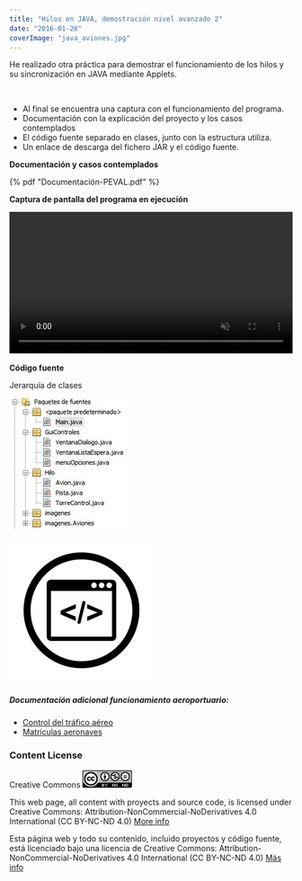 ```yaml
---
title: "Hilos en JAVA, demostración nivel avanzado 2"
date: "2016-01-28"
coverImage: "java_aviones.jpg"
---
```


He realizado otra práctica para demostrar el funcionamiento de los hilos y su sincronización en JAVA mediante Applets.

 

- Al final se encuentra una captura con el funcionamiento del programa.
- Documentación con la explicación del proyecto y los casos contemplados
- El código fuente separado en clases, junto con la estructura utiliza.
- Un enlace de descarga del fichero JAR y el código fuente.

 **Documentación y casos contemplados**

{% pdf "Documentación-PEVAL.pdf" %}


**Captura de pantalla del programa en ejecución**

<video width="100%" muted controls>
    <source src="aeropuerto.mp4" type="video/mp4">
</video>

**Código fuente**

Jerarquí­a de clases

![](Jerarquia_clases_aeropuerto.jpg)

[![Code-Optimization-3-256x256[1]](Code-Optimization-3-256x2561.png)](https://bitbucket.org/rubenarcos/java-hilos-aeropuerto)

##### Documentación adicional funcionamiento aeroportuario:
- [Control del tráfico aéreo](Control-del-tráfico-aéreo.pdf)  
- [Matrí­culas aeronaves](Matrículas-aeronaves.pdf)
    

### Content License

Creative Commons [![License: CC BY-NC-ND 4.0](88x311.png)](https://creativecommons.org/licenses/by-nc-nd/4.0/)

This web page, all content with proyects and source code, is licensed under Creative Commons: Attribution-NonCommercial-NoDerivatives 4.0 International (CC BY-NC-ND 4.0) [More info](https://creativecommons.org/licenses/by-nc-nd/4.0/)

Esta página web y todo su contenido, incluido proyectos y código fuente, está licenciado bajo una licencia de Creative Commons: Attribution-NonCommercial-NoDerivatives 4.0 International (CC BY-NC-ND 4.0) [Más info](https://creativecommons.org/licenses/by-nc-nd/4.0/deed.es)
